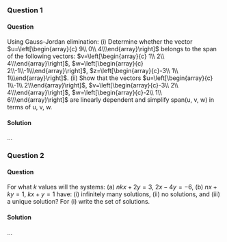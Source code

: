 ### Question 1

#### Question

Using Gauss-Jordan elimination: (i) Determine whether the vector $u=\left[\begin{array}{c} 9\\ 0\\ 4\\\end{array}\right]$ belongs to the span of the following vectors: $v=\left[\begin{array}{c} 1\\ 2\\ 4\\\end{array}\right]$, $w=\left[\begin{array}{c} 2\\-1\\-1\\\end{array}\right]$, $z=\left[\begin{array}{c}-3\\ 1\\ 1\\\end{array}\right]$. (ii) Show that the vectors $u=\left[\begin{array}{c} 1\\-1\\ 2\\\end{array}\right]$, $v=\left[\begin{array}{c}-3\\ 2\\ 4\\\end{array}\right]$, $w=\left[\begin{array}{c}-2\\ 1\\ 6\\\end{array}\right]$ are linearly dependent and simplify span(u, v, w) in terms of u, v, w.

#### Solution

...

### Question 2

#### Question

For what $k$ values will the systems: (a) $n kx+ 2y= 3$, $2x- 4y=-6$, (b) $n x+ ky= 1$, $kx+ y= 1$ have: (i) infinitely many solutions, (ii) no solutions, and (iii) a unique solution? For (i) write the set of solutions.

#### Solution

...